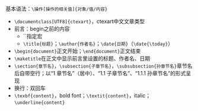 基本语法：`\操作[操作的相关值]{对象/值/内容}` 

- `\documentclass[UTF8]{ctexart}`，ctexart中文文章类型 
- 前言：begin之前的内容
  - ``指定宏
  - `\title{标题}`；`\author{作者名}`；`\date{日期}`（`\date{\today}`）
- `\begin{document}`正文开始；`\end{document}`正文结束 
- `\maketitle`在正文中显示前言里设置的标题、作者名、日期
- `\section{章节名}`，`\subsection{子章节名}`，`\subsubsection{孙章节名}`章节名后自带空行；以“1 章节名”（居中）、“1.1 子章节名”、“1.1.1 孙章节名”的形式呈现 
- 换行：双回车 
- `\texbf{content}`，bold font；`\textit{content}`，italic；`\underline{content}`
